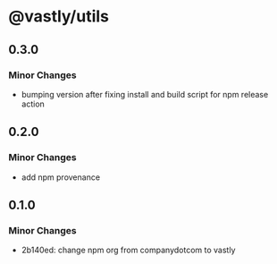 # @vastly/utils

## 0.3.0

### Minor Changes

- bumping version after fixing install and build script for npm release action

## 0.2.0

### Minor Changes

- add npm provenance

## 0.1.0

### Minor Changes

- 2b140ed: change npm org from companydotcom to vastly
